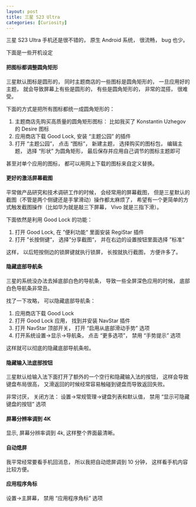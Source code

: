 ```yaml
---
layout: post
title: 三星 S23 Ultra
categories: [Curiosity]
---
```


三星 S23 Ultra 手机还是很不错的， 原生 Android 系统， 很流畅， bug 也少。

下面是一些开机设定

#### 把图标都调整圆角矩形
三星默认图标是圆形的， 同时主题商店的一些图标是圆角矩形的， 一旦应用好的主题， 就会导致屏幕上有些是圆形的， 有些是圆角矩形的， 非常的混搭， 很难受。

下面的方式是把所有图标都统一成圆角矩形的：
1. 主题商店先购买高质量的圆角矩形图标： 比如我买了 Konstantin Uzhegov 的 Desire 图标
2. 应用商店下载 Good Lock, 安装 “主题公园” 的插件
3. 打开 “主题公园”， 点击 “图标”， 新建主题， 选择购买的图标包， 编辑主题， 选择 “形状” 为圆角矩形， 最后保存并应用自己调节的图标主题即可

甚至对单个应用的图标， 都可以用网上下载的图标来自定义替换。

#### 更好的激活屏幕截图
平常做产品研究和技术调研工作的时候， 会经常用的屏幕截图， 但是三星默认的截图（不管是两个侧键还是手掌滑动）操作都太麻烦了， 希望有一个更简单的方式触发截图操作（比如华为就是敲三下屏幕， Vivo 就是三指下滑）。

下面依然是利用 Good Lock 的功能：
1. 打开 Good Lock, 在 ”便利功能“ 里面安装 RegiStar 插件
2. 打开 ”长按侧键“， 选择”分享截图“， 并在右边的设置按钮里面选择 ”标准“

这样， 以后短按侧边的锁屏键就执行锁屏， 长按就执行截图， 方便许多了。

#### 隐藏底部导航条
三星的系统没办法去掉底部白色的导航条， 导致一些全屏深色应用的时候， 底部白色导航条非常丑。

找了一下攻略， 可以隐藏底部导航条：
1. 应用商店下载 Good Lock
2. 打开 Good Lock 应用， 找到并安装 NavStar 插件
3. 打开 NavStar 顶部开关， 打开 “启用从底部滑动手势” 选项
4. 打开系统设置->显示->导航条， 点击 “更多选项”， 禁用 “手势提示” 选项

这样就可以彻底的隐藏底部导航条啦。

#### 隐藏输入法底部按钮
三星默认给输入法下面打开了额外的一个空行和隐藏输入法的按钮， 这样会导致键盘布局很高， 又滑返回的时候经常容易触碰到键盘而导致返回失败。

非常讨厌， 关闭方法： 设置->常规管理->键盘列表和默认值， 禁用 “显示可隐藏键盘的按钮” 选项

#### 屏幕分辨率调到 4K
显示, 屏幕分辨率调到 4k, 这样整个界面最清晰。

#### 自动熄屏
我平常经常要看手机回消息， 所以我把自动熄屏调到 10 分钟， 这样看手机内容比较方便。

#### 应用程序角标
设置->主屏幕， 禁用 “应用程序角标” 选项